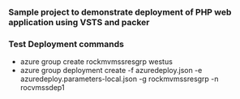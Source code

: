 ### Sample project to demonstrate deployment of PHP web application using VSTS and packer

### Test Deployment commands
* azure group create rockmvmssresgrp westus
* azure group deployment create -f azuredeploy.json -e azuredeploy.parameters-local.json  -g rockmvmssresgrp -n rocvmssdep1